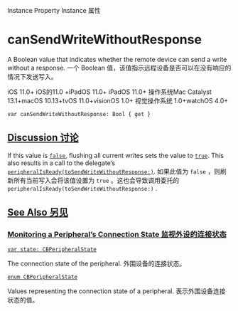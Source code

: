 Instance Property Instance 属性

# canSendWriteWithoutResponse

A Boolean value that indicates whether the remote device can send a write without a response.
一个 Boolean 值，该值指示远程设备是否可以在没有响应的情况下发送写入。

iOS 11.0+ iOS的11.0 +iPadOS 11.0+ iPadOS 11.0+ 操作系统Mac Catalyst 13.1+macOS 10.13+tvOS 11.0+visionOS 1.0+ 视觉操作系统 1.0+watchOS 4.0+

```
var canSendWriteWithoutResponse: Bool { get }
```



## [Discussion 讨论](https://developer.apple.com/documentation/corebluetooth/cbperipheral/cansendwritewithoutresponse#Discussion)

If this value is [`false`](https://developer.apple.com/documentation/swift/false), flushing all current writes sets the value to [`true`](https://developer.apple.com/documentation/swift/true). This also results in a call to the delegate’s [`peripheralIsReady(toSendWriteWithoutResponse:)`](https://developer.apple.com/documentation/corebluetooth/cbperipheraldelegate/peripheralisready(tosendwritewithoutresponse:)).
如果此值为 `false` ，则刷新所有当前写入会将该值设置为 `true` 。这也会导致调用委托的 `peripheralIsReady(toSendWriteWithoutResponse:)` .



## [See Also 另见](https://developer.apple.com/documentation/corebluetooth/cbperipheral/cansendwritewithoutresponse#see-also)

### [Monitoring a Peripheral’s Connection State 监视外设的连接状态](https://developer.apple.com/documentation/corebluetooth/cbperipheral/cansendwritewithoutresponse#Monitoring-a-Peripherals-Connection-State)

[`var state: CBPeripheralState`](https://developer.apple.com/documentation/corebluetooth/cbperipheral/state)

The connection state of the peripheral.
外围设备的连接状态。

[`enum CBPeripheralState`](https://developer.apple.com/documentation/corebluetooth/cbperipheralstate)

Values representing the connection state of a peripheral.
表示外围设备连接状态的值。

